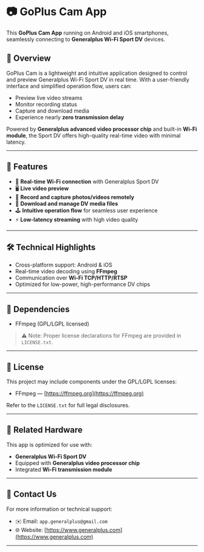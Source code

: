 # 📷 GoPlus Cam App

This **GoPlus Cam App** running on Android and iOS smartphones, seamlessly connecting to **Generalplus Wi-Fi Sport DV** devices.

## 🌟 Overview

GoPlus Cam is a lightweight and intuitive application designed to control and preview Generalplus Wi-Fi Sport DV in real time. With a user-friendly interface and simplified operation flow, users can:

- Preview live video streams
- Monitor recording status
- Capture and download media
- Experience nearly **zero transmission delay**

Powered by **Generalplus advanced video processor chip** and built-in **Wi-Fi module**, the Sport DV offers high-quality real-time video with minimal latency.

---

## 🚀 Features

- 📡 **Real-time Wi-Fi connection** with Generalplus Sport DV
- 🖥️ **Live video preview**
- 🎥 **Record and capture photos/videos remotely**
- 💾 **Download and manage DV media files**
- 🕹️ **Intuitive operation flow** for seamless user experience
- ⚡ **Low-latency streaming** with high video quality

---

## 🛠️ Technical Highlights

- Cross-platform support: Android & iOS
- Real-time video decoding using **FFmpeg**
- Communication over **Wi-Fi TCP/HTTP/RTSP**
- Optimized for low-power, high-performance DV chips

---

## 🧩 Dependencies

- FFmpeg (GPL/LGPL licensed)

> ⚠️ Note: Proper license declarations for FFmpeg are provided in `LICENSE.txt`.

---

## 📄 License

This project may include components under the GPL/LGPL licenses:

- FFmpeg — [https://ffmpeg.org](https://ffmpeg.org)

Refer to the `LICENSE.txt` for full legal disclosures.

---

## 🔗 Related Hardware

This app is optimized for use with:
- **Generalplus Wi-Fi Sport DV**
- Equipped with **Generalplus video processor chip**
- Integrated **Wi-Fi transmission module**

---

## 🙋 Contact Us

For more information or technical support:

- ✉️ Email: `app.generalplus@gmail.com`
- 🌐 Website: [https://www.generalplus.com](https://www.generalplus.com)

---
